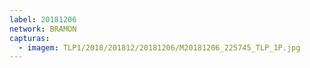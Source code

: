 ```yaml
---
label: 20181206
network: BRAMON
capturas:
  - imagem: TLP1/2018/201812/20181206/M20181206_225745_TLP_1P.jpg
---
```

